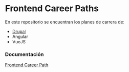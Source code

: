 # Frontend Career Paths

En este repositorio se encuentran los planes de carrera de:

- [Drupal](/drupal/drupal-career-path.md)
- Angular
- VueJS

### Documentación

[Frontend Career Path](https://www.npmjs.com/package/@serempre-frontend/frontend-career-paths)
